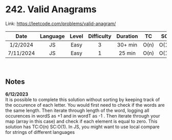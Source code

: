 # 242. Valid Anagrams

Link: https://leetcode.com/problems/valid-anagram/

|   Date    | Language | Level | Difficulty | Duration |  TC  |  SC  |
| :-------: | :------: | :---: | :--------: | :------: | :--: | :--: |
| 1/2/2024  |    JS    | Easy  |     3      | 30+ min  | O(n) | O(1) |
| 7/11/2024 |    JS    | Easy  |     1      |  25 min  | O(n) | O(1) |

<br>

## Notes

**6/12/2023** <br/>
It is possible to complete this solution without sorting by keeping track of the occurence of each letter. You would first need to check if the words are the same length. Then iterate through length of the word, logging all occurences in wordS as +1 and in wordT as -1 . Then iterate through your map (array in this case) and check if each element is equal to zero. This solution has TC:O(n) SC:O(1). In JS, you might want to use local compare for strings of different languages
